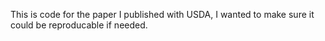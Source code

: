 This is code for the paper I published with USDA, I wanted to make sure it could be reproducable if needed.
